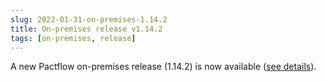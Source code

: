 ```yaml
---
slug: 2022-01-31-on-premises-1.14.2
title: On-premises release v1.14.2
tags: [on-premises, release]
---
```


A new Pactflow on-premises release (1.14.2) is now available ([see details](https://docs.pactflow.io/docs/on-premises/releases/1.14.2)).
